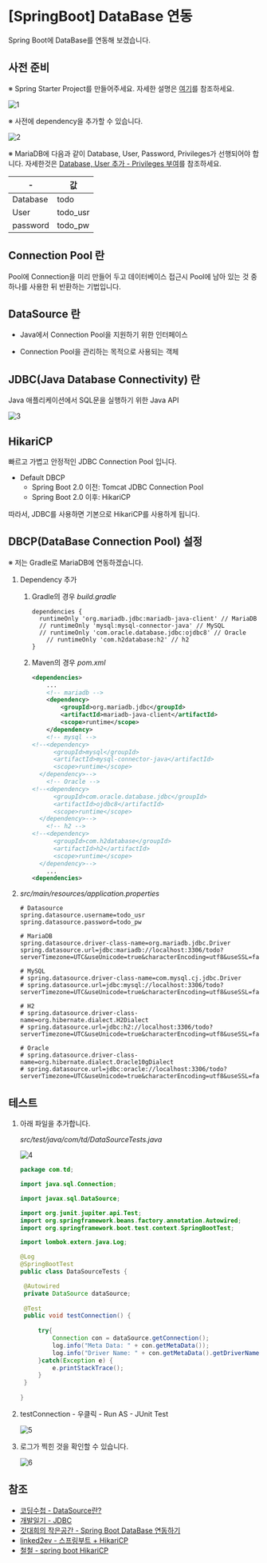 # [SpringBoot] DataBase 연동

Spring Boot에 DataBase를 연동해 보겠습니다.



## 사전 준비

※ Spring Starter Project를 만들어주세요. 자세한 설명은 [여기](https://poetic-code.tistory.com/111)를 참조하세요.

![1](1.png)

※ 사전에 dependency을 추가할 수 있습니다.

![2](2.png)

※ MariaDB에 다음과 같이 Database, User, Password, Privileges가 선행되어야 합니다. 자세한것은 [Database, User 추가 - Privileges 부여](https://poetic-code.tistory.com/109)를 참조하세요.

| -        | 값       |
| -------- | -------- |
| Database | todo     |
| User     | todo_usr |
| password | todo_pw  |



## Connection Pool 란

Pool에 Connection을 미리 만들어 두고 데이터베이스 접근시 Pool에 남아 있는 것 중 하나를 사용한 뒤 반환하는 기법입니다.



## DataSource 란

* Java에서 Connection Pool을 지원하기 위한 인터페이스

* Connection Pool을 관리하는 목적으로 사용되는 객체



## JDBC(Java Database Connectivity) 란

Java 애플리케이션에서 SQL문을 실행하기 위한 Java API

![3](3.png)



## HikariCP

빠르고 가볍고 안정적인 JDBC Connection Pool 입니다.

* Default DBCP
  * Spring Boot 2.0 이전: Tomcat JDBC Connection Pool
  * Spring Boot 2.0 이후: HikariCP

따라서, JDBC를 사용하면 기본으로 HikariCP를 사용하게 됩니다.



## DBCP(DataBase Connection Pool) 설정

※ 저는 Gradle로 MariaDB에 연동하겠습니다.

1. Dependency 추가

   1. Gradle의 경우 *build.gradle*

      ```
      dependencies {
      	runtimeOnly 'org.mariadb.jdbc:mariadb-java-client' // MariaDB
      	// runtimeOnly 'mysql:mysql-connector-java' // MySQL
      	// runtimeOnly 'com.oracle.database.jdbc:ojdbc8' // Oracle
          // runtimeOnly 'com.h2database:h2' // h2
      }
      ```
      
   2. Maven의 경우 *pom.xml*
   
      ```xml
      <dependencies>
          ...
          <!-- mariadb -->
          <dependency>
              <groupId>org.mariadb.jdbc</groupId>
              <artifactId>mariadb-java-client</artifactId>
              <scope>runtime</scope>
          </dependency>
          <!-- mysql -->
      <!--<dependency>
      		<groupId>mysql</groupId>
      		<artifactId>mysql-connector-java</artifactId>
      		<scope>runtime</scope>
      	</dependency>-->
          <!-- Oracle -->
      <!--<dependency>
      		<groupId>com.oracle.database.jdbc</groupId>
      		<artifactId>ojdbc8</artifactId>
      		<scope>runtime</scope>
      	</dependency>-->
          <!-- h2 -->
      <!--<dependency>
      		<groupId>com.h2database</groupId>
      		<artifactId>h2</artifactId>
      		<scope>runtime</scope>
      	</dependency>-->
          ...
      <dependencies>
      ```
   
      
   
2. *src/main/resources/application.properties*

   ```properties
   # Datasource
   spring.datasource.username=todo_usr
   spring.datasource.password=todo_pw
   
   # MariaDB
   spring.datasource.driver-class-name=org.mariadb.jdbc.Driver
   spring.datasource.url=jdbc:mariadb://localhost:3306/todo?serverTimezone=UTC&useUnicode=true&characterEncoding=utf8&useSSL=false
   
   # MySQL
   # spring.datasource.driver-class-name=com.mysql.cj.jdbc.Driver
   # spring.datasource.url=jdbc:mysql://localhost:3306/todo?serverTimezone=UTC&useUnicode=true&characterEncoding=utf8&useSSL=false
   
   # H2
   # spring.datasource.driver-class-name=org.hibernate.dialect.H2Dialect
   # spring.datasource.url=jdbc:h2://localhost:3306/todo?serverTimezone=UTC&useUnicode=true&characterEncoding=utf8&useSSL=false
   
   # Oracle
   # spring.datasource.driver-class-name=org.hibernate.dialect.Oracle10gDialect
   # spring.datasource.url=jdbc:oracle://localhost:3306/todo?serverTimezone=UTC&useUnicode=true&characterEncoding=utf8&useSSL=false
   ```



## 테스트

1. 아래 파일을 추가합니다.

   *src/test/java/com/td/DataSourceTests.java*

   ![4](4.png)

   ```java
   package com.td;
   
   import java.sql.Connection;
   
   import javax.sql.DataSource;
   
   import org.junit.jupiter.api.Test;
   import org.springframework.beans.factory.annotation.Autowired;
   import org.springframework.boot.test.context.SpringBootTest;
   
   import lombok.extern.java.Log;
   
   @Log
   @SpringBootTest
   public class DataSourceTests {
   
   	@Autowired
   	private DataSource dataSource;
   	
   	@Test
   	public void testConnection() {
   		
   		try{
   			Connection con = dataSource.getConnection();
   			log.info("Meta Data: " + con.getMetaData());
   			log.info("Driver Name: " + con.getMetaData().getDriverName());
   		}catch(Exception e) {
   			e.printStackTrace();
   		}
   	}
   	
   }
   ```

2. testConnection - 우클릭 - Run AS - JUnit Test

   ![5](5.png)

3. 로그가 찍힌 것을 확인할 수 있습니다.

   ![6](6.png)




## 참조

* [코딩수첩 - DataSource란?](https://codingnotes.tistory.com/27)
* [개발일기 - JDBC](https://dyjung.tistory.com/50)
* [갓대희의 작은공간 - Spring Boot DataBase 연동하기](https://goddaehee.tistory.com/205?category=367461)
* [linked2ev - 스프링부트 + HikariCP](https://linked2ev.github.io/gitlog/2019/08/21/springboot-mvc-4-%EC%8A%A4%ED%94%84%EB%A7%81%EB%B6%80%ED%8A%B8-MyBatis-+-HikariCP-+-MariaDB-%EC%84%A4%EC%A0%95/)
* [철철 - spring boot HikariCP](https://charlie-choi.tistory.com/203)



